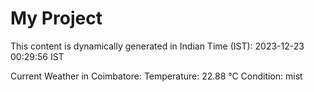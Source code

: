 # My Project

This content is dynamically generated in Indian Time (IST): 2023-12-23 00:29:56 IST


Current Weather in Coimbatore:
Temperature: 22.88 °C
Condition: mist

